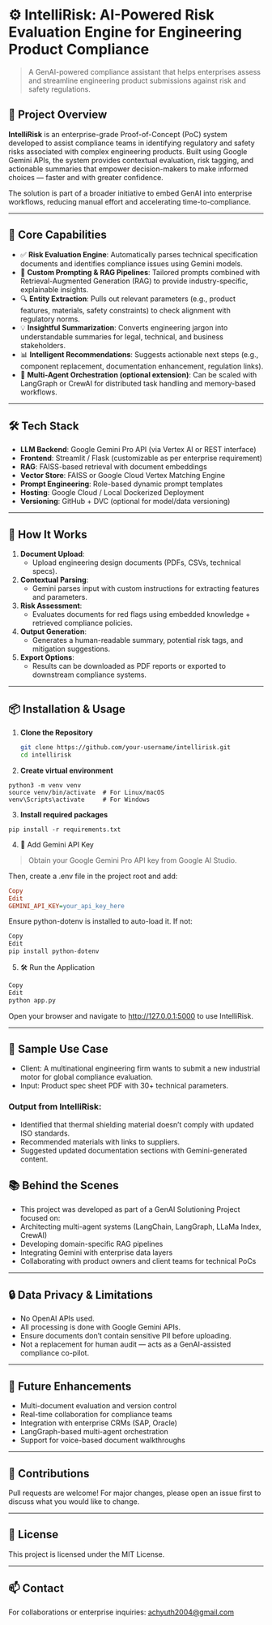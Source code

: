 # ⚙️ IntelliRisk: AI-Powered Risk Evaluation Engine for Engineering Product Compliance

> A GenAI-powered compliance assistant that helps enterprises assess and streamline engineering product submissions against risk and safety regulations.

## 📌 Project Overview

**IntelliRisk** is an enterprise-grade Proof-of-Concept (PoC) system developed to assist compliance teams in identifying regulatory and safety risks associated with complex engineering products. Built using Google Gemini APIs, the system provides contextual evaluation, risk tagging, and actionable summaries that empower decision-makers to make informed choices — faster and with greater confidence.

The solution is part of a broader initiative to embed GenAI into enterprise workflows, reducing manual effort and accelerating time-to-compliance.

---

## 🧠 Core Capabilities

- ✅ **Risk Evaluation Engine**: Automatically parses technical specification documents and identifies compliance issues using Gemini models.
- 🧾 **Custom Prompting & RAG Pipelines**: Tailored prompts combined with Retrieval-Augmented Generation (RAG) to provide industry-specific, explainable insights.
- 🔍 **Entity Extraction**: Pulls out relevant parameters (e.g., product features, materials, safety constraints) to check alignment with regulatory norms.
- 💡 **Insightful Summarization**: Converts engineering jargon into understandable summaries for legal, technical, and business stakeholders.
- 📊 **Intelligent Recommendations**: Suggests actionable next steps (e.g., component replacement, documentation enhancement, regulation links).
- 🧩 **Multi-Agent Orchestration (optional extension)**: Can be scaled with LangGraph or CrewAI for distributed task handling and memory-based workflows.

---

## 🛠 Tech Stack

- **LLM Backend**: Google Gemini Pro API (via Vertex AI or REST interface)
- **Frontend**: Streamlit / Flask (customizable as per enterprise requirement)
- **RAG**: FAISS-based retrieval with document embeddings
- **Vector Store**: FAISS or Google Cloud Vertex Matching Engine
- **Prompt Engineering**: Role-based dynamic prompt templates
- **Hosting**: Google Cloud / Local Dockerized Deployment
- **Versioning**: GitHub + DVC (optional for model/data versioning)

---

## 🚀 How It Works

1. **Document Upload**:
   - Upload engineering design documents (PDFs, CSVs, technical specs).
2. **Contextual Parsing**:
   - Gemini parses input with custom instructions for extracting features and parameters.
3. **Risk Assessment**:
   - Evaluates documents for red flags using embedded knowledge + retrieved compliance policies.
4. **Output Generation**:
   - Generates a human-readable summary, potential risk tags, and mitigation suggestions.
5. **Export Options**:
   - Results can be downloaded as PDF reports or exported to downstream compliance systems.

---

## 📦 Installation & Usage

1. **Clone the Repository**

   ```bash
   git clone https://github.com/your-username/intellirisk.git
   cd intellirisk
2. **Create virtual environment**
```
python3 -m venv venv
source venv/bin/activate  # For Linux/macOS
venv\Scripts\activate     # For Windows
```
3. **Install required packages**
```
pip install -r requirements.txt
```
4. 🔑 Add Gemini API Key
> Obtain your Google Gemini Pro API key from Google AI Studio.

Then, create a .env file in the project root and add:

```ini
Copy
Edit
GEMINI_API_KEY=your_api_key_here
```
Ensure python-dotenv is installed to auto-load it. If not:

```bash
Copy
Edit
pip install python-dotenv
```
5. 🛠️ Run the Application
```bash
Copy
Edit
python app.py
```
Open your browser and navigate to http://127.0.0.1:5000 to use IntelliRisk.

---

## 📌 Sample Use Case
- Client: A multinational engineering firm wants to submit a new industrial motor for global compliance evaluation.
- Input: Product spec sheet PDF with 30+ technical parameters.

### Output from IntelliRisk:

- Identified that thermal shielding material doesn’t comply with updated ISO standards.
- Recommended materials with links to suppliers.
- Suggested updated documentation sections with Gemini-generated content.

## 📚 Behind the Scenes
- This project was developed as part of a GenAI Solutioning Project focused on:
- Architecting multi-agent systems (LangChain, LangGraph, LLaMa Index, CrewAI)
- Developing domain-specific RAG pipelines
- Integrating Gemini with enterprise data layers
- Collaborating with product owners and client teams for technical PoCs

---

## 🔒 Data Privacy & Limitations
- No OpenAI APIs used.
- All processing is done with Google Gemini APIs.
- Ensure documents don’t contain sensitive PII before uploading.
- Not a replacement for human audit — acts as a GenAI-assisted compliance co-pilot.

---

## 🧠 Future Enhancements
- Multi-document evaluation and version control
- Real-time collaboration for compliance teams
- Integration with enterprise CRMs (SAP, Oracle)
- LangGraph-based multi-agent orchestration
- Support for voice-based document walkthroughs

---

## 🤝 Contributions
Pull requests are welcome! For major changes, please open an issue first to discuss what you would like to change.

---

## 🪪 License
This project is licensed under the MIT License.

---

## 📫 Contact
For collaborations or enterprise inquiries: achyuth2004@gmail.com
